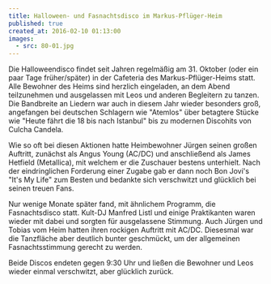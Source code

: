```yaml
---
title: Halloween- und Fasnachtsdisco im Markus-Pflüger-Heim
published: true
created_at: 2016-02-10 01:13:00
images:
  - src: 80-01.jpg
---
```


Die Halloweendisco findet seit Jahren regelmäßig am 31. Oktober (oder ein paar Tage früher/später) in der Cafeteria des Markus-Pflüger-Heims statt. Alle Bewohner des Heims sind herzlich eingeladen, an dem Abend teilzunehmen und ausgelassen mit Leos und anderen Begleitern zu tanzen. Die Bandbreite an Liedern war auch in diesem Jahr wieder besonders groß, angefangen bei deutschen Schlagern wie "Atemlos" über betagtere Stücke wie "Heute fährt die 18 bis nach Istanbul" bis zu modernen Discohits von Culcha Candela.

Wie so oft bei diesen Aktionen hatte Heimbewohner Jürgen seinen großen Auftritt, zunächst als Angus Young (AC/DC) und anschließend als James Hetfield (Metallica), mit welchem er die Zuschauer bestens unterhielt. Nach der eindringlichen Forderung einer Zugabe gab er dann noch Bon Jovi's "It's My Life" zum Besten und bedankte sich verschwitzt und glücklich bei seinen treuen Fans.

Nur wenige Monate später fand, mit ähnlichem Programm, die Fasnachtsdisco statt. Kult-DJ Manfred Listl und einige Praktikanten waren wieder mit dabei und sorgten für ausgelassene Stimmung. Auch Jürgen und Tobias vom Heim hatten ihren rockigen Auftritt mit AC/DC. Diesesmal war die Tanzfläche aber deutlich bunter geschmückt, um der allgemeinen Fasnachtsstimmung gerecht zu werden.

Beide Discos endeten gegen 9:30 Uhr und ließen die Bewohner und Leos wieder einmal verschwitzt, aber glücklich zurück.
